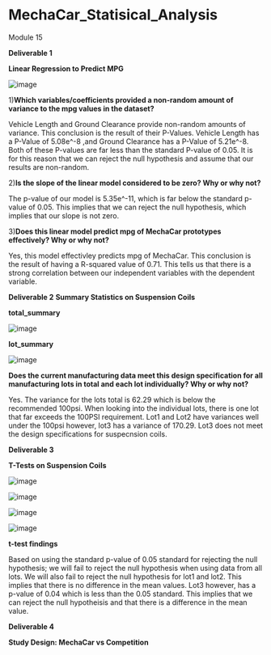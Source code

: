# MechaCar_Statisical_Analysis
Module 15

**Deliverable 1**

**Linear Regression to Predict MPG**

![image](https://user-images.githubusercontent.com/96017493/163722045-6a4562fb-99a6-4286-92f5-084dd40ea014.png)

1)**Which variables/coefficients provided a non-random amount of variance to the mpg values in the dataset?**

Vehicle Length and Ground Clearance provide non-random amounts of variance. This conclusion is the result of their P-Values. Vehicle Length has a P-Value of 5.08e^-8 ,and Ground Clearance has a P-Value of 5.21e^-8. Both of these P-values are far less than the standard P-value of 0.05. It is for this reason that we can reject the null hypothesis and assume that our results are non-random. 

2)**Is the slope of the linear model considered to be zero? Why or why not?**

The p-value of our model is 5.35e^-11, which is far below the standard p-value of 0.05. This implies that we can reject the null hypothesis, which implies that our slope is not zero. 

3)**Does this linear model predict mpg of MechaCar prototypes effectively? Why or why not?**

Yes, this model effectivley predicts mpg of MechaCar. This conclusion is the result of having a R-squared value of 0.71. This tells us that there is a strong correlation between our independent variables with the dependent variable. 




**Deliverable 2**
**Summary Statistics on Suspension Coils**

**total_summary**

![image](https://user-images.githubusercontent.com/96017493/163723770-9cf4e611-be8d-4fc9-a476-8636b4a5391a.png)

**lot_summary**

![image](https://user-images.githubusercontent.com/96017493/163723819-ca2dca2c-c9d2-47fc-9c25-97a9e1712990.png)

**Does the current manufacturing data meet this design specification for all manufacturing lots in total and each lot individually? Why or why not?**

Yes. The variance for the lots total is 62.29 which is below the recommended 100psi. When looking into the individual lots, there is one lot that far exceeds the 100PSI requirement. Lot1 and Lot2 have variances well under the 100psi however, lot3 has a variance of 170.29. Lot3 does not meet the design specifications for suspecnsion coils. 

**Deliverable 3**

**T-Tests on Suspension Coils**

![image](https://user-images.githubusercontent.com/96017493/163725122-28af63b2-6399-4dab-9f63-ec0cc57b9f41.png)

![image](https://user-images.githubusercontent.com/96017493/163725158-9c93dc51-8092-41ce-8247-0bb00c92495a.png)

![image](https://user-images.githubusercontent.com/96017493/163725192-99a15ccb-6e20-4c6e-bae2-9f1ef74fe411.png)

![image](https://user-images.githubusercontent.com/96017493/163725221-4571c5af-6fa2-4643-844c-0340b84075cf.png)

**t-test findings**

Based on using the standard p-value of 0.05 standard for rejecting the null hypothesis; we will fail to reject the null hypothesis when using data from all lots. We will also fail to reject the null hypothesis for lot1 and lot2. This implies that there is no difference in the mean values. Lot3 however, has a p-value of 0.04 which is less than the 0.05 standard. This implies that we can reject the null hypotheisis and that there is a difference in the mean value. 



**Deliverable 4**

**Study Design: MechaCar vs Competition**

